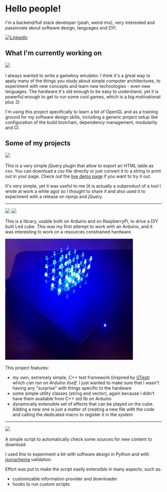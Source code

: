 # Hello people! 

I'm a backend/full stack developer (yeah, weird mix), very interested and passionate about software design, languages and DYI. 

<a href="https://www.linkedin.com/in/stefano-stoduto-a4859160/"><img src="https://img.shields.io/badge/linkedin-%230077B5.svg?&style=for-the-badge&logo=linkedin&logoColor=white" alt="LinkedIn"/></a>

## What I'm currently working on

<a href="https://github.com/OmbraDiFenice/gbEmu"><img src="https://gh-card.dev/repos/OmbraDiFenice/gbEmu.svg"></a>

I always wanted to write a gameboy emulator. I think it's a great way to apply many of the things you study about simple computer architectures,
to experiment with new concepts and learn new technologies - even new languages. The hardware it's old enough to be easy to understand, yet it 
is powerful enough to get to run some cool games, which is a big motivational plus :D

I'm using this project specifically to learn a bit of OpenGL and as a training ground for my software design skills, including a generic project
setup like configuration of the build toolchain, dependency management, modularity and CI.

## Some of my projects

<a href="https://www.npmjs.com/package/table2csv"><img src="https://gh-card.dev/repos/OmbraDiFenice/table2csv.svg"></a>

This is a very simple jQuery plugin that allow to export an HTML table as csv.
You can download a csv file directly or just convert it to a string to print out in your page.
Check out the [live demo page](https://ombradifenice.github.io/table2csv/) if you want to try it out.

It's very simple, yet it was useful to me (it is actually a subproduct of a tool I wrote at work a while ago) so I thought to share it and also used it to experiment with a release on npmjs and jQuery.

---

<a href="https://github.com/OmbraDiFenice/ledCubeLib"><img src="https://gh-card.dev/repos/OmbraDiFenice/ledCubeLib.svg"></a>
<a href="https://github.com/OmbraDiFenice/ledCube"><img src="https://gh-card.dev/repos/OmbraDiFenice/ledCube.svg"></a>

This is a library, usable both on Arduino and on RaspberryPi, to drive a DIY built Led cube.
This was my first attempt to work with an Arduino, and it was interesting to work on a resources constrained hardware.

<img src="https://github.com/OmbraDiFenice/ledCubeLib/blob/master/demos/waves.gif" alt="led cube waves effect">

This project features:
 - my own, extremely simple, C++ test framework (inspired by [GTest](https://github.com/google/googletest)) which _can run on Arduino itself_. I just wanted to make sure that I wasn't having any "surprise" with things specific to the hardware
 - some simple utility classes (string and vector), again because I didn't have them available from C++ std lib on Arduino
 - dynamically extensible set of effects that can be played on the cube. Adding a new one is just a matter of creating a new file with the code and calling the dedicated macro to register it in the system

---

<a href="https://github.com/OmbraDiFenice/autoDownloader"><img src="https://gh-card.dev/repos/OmbraDiFenice/autoDownloader.svg"></a>

A simple script to automatically check some sources for new content to download.

I used this to experiment a bit with software design in Python and with [jsonschema](https://json-schema.org/) validation.

Effort was put to make the script easily extensible in many aspects, such as:
 - customizable information provider and downloader
 - hooks to run custom scripts
